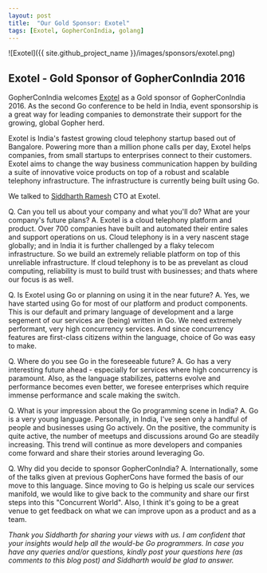 ```yaml
---
layout: post
title:  "Our Gold Sponsor: Exotel"
tags: [Exotel, GopherConIndia, golang]
---
```


![Exotel]({{ site.github_project_name }}/images/sponsors/exotel.png)

Exotel - Gold Sponsor of GopherConIndia 2016
----------------------------------------------------------------

GopherConIndia welcomes [Exotel](http://exotel.in/) as a Gold sponsor of GopherConIndia 2016. As the second Go conference to be held in India, event sponsorship is a great way for leading companies to demonstrate their support for the growing, global Gopher herd.

Exotel is India's fastest growing cloud telephony startup based out of Bangalore. Powering more than a million phone calls per day, Exotel helps companies, from small startups to enterprises connect to their customers. Exotel aims to change the way business communication happen by building a suite of innovative voice products on top of a robust and scalable telephony infrastructure. The infrastructure is currently being built using Go.

We talked to [Siddharth Ramesh](https://www.linkedin.com/pub/siddharth-ramesh/3/751/a46) CTO at Exotel.

Q. Can you tell us about your company and what you'll do? What are your company's future plans?
A. Exotel is a cloud telephony platform and product. Over 700 companies have built and automated their entire sales and support operations on us. Cloud telephony is in a very nascent stage globally; and in India it is further challenged by a flaky telecom infrastructure. So we build an extremely reliable platform on top of this unreliable infrastructure. If cloud telephony is to be as prevelant as cloud computing, reliability is must to build trust with businesses; and thats where our focus is as well.

Q. Is Exotel using Go or planning on using it in the near future?
A. Yes, we have started using Go for most of our platform and product components. This is our default and primary language of development and a large segement of our services are (being) written in Go. We need extremely performant, very high concurrency services. And since concurrency features are first-class citizens within the language, choice of Go was easy to make.

Q. Where do you see Go in the foreseeable future?
A. Go has a very interesting future ahead - especially for services where high concurrency is paramount. Also, as the language stabilizes, patterns evolve and performance becomes even better, we foresee enterprises which require immense performance and scale making the switch.

Q. What is your impression about the Go programming scene in India?
A. Go is a very young language. Personally, in India, I've seen only a handful of people and businesses using Go actively. On the positive, the community is quite active, the number of meetups and discussions around Go are steadily increasing. This trend will continue as more developers and companies come forward and share their stories around leveraging Go.

Q. Why did you decide to sponsor GopherConIndia?
A. Internationally, some of the talks given at previous GopherCons have formed the basis of our move to this language. Since moving to Go is helping us scale our services manifold, we would like to give back to the community and share our first steps into this "Concurrent World". Also, I think it's going to be a great venue to get feedback on what we can improve upon as a product and as a team.

_Thank you Siddharth for sharing your views with us. I am confident that your insights would help all the would-be Go programmers. In case you have any queries and/or questions, kindly post your questions here (as comments to this blog post) and Siddharth would be glad to answer._

